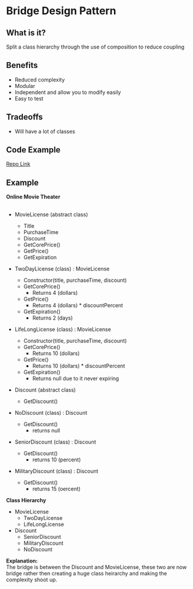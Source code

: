 # Bridge Design Pattern

## What is it?

Split a class hierarchy through the use of composition to reduce coupling

## Benefits

- Reduced complexity
- Modular
- Independent and allow you to modify easily
- Easy to test

## Tradeoffs

- Will have a lot of classes

## Code Example

[Repo Link](https://github.com/ChaseStruse/DesignPatternExampleProjects/tree/master/BridgeDesignPattern_MovieLicense)

## Example 

**Online Movie Theater** <br/><br/>

- MovieLicense (abstract class)
    - Title
    - PurchaseTime
    - Discount
    - GetCorePrice()
    - GetPrice()
    - GetExpiration
- TwoDayLicense (class) : MovieLicense
    - Constructor(title, purchaseTime, discount)
    - GetCorePrice()
        - Returns 4 (dollars)
    - GetPrice()
        - Returns 4 (dollars) * discountPercent
    - GetExpiration()
        - Returns 2 (days)

- LifeLongLicense (class) : MovieLicense
    - Constructor(title, purchaseTime, discount)
    - GetCorePrice()
        - Returns 10 (dollars)
    - GetPrice()
        - Returns 10 (dollars) * discountPercent
    - GetExpiration()
        - Returns null due to it never expiring

- Discount (abstract class)
    - GetDiscount()

- NoDiscount (class) : Discount
    - GetDiscount()
        - returns null

- SeniorDiscount (class) : Discount
    - GetDiscount()
        - returns 10 (percent)

- MilitaryDiscount (class) : Discount
    - GetDiscount()
        - returns 15 (oercent)

**Class Hierarchy** </br>
- MovieLicense
    - TwoDayLicense
    - LifeLongLicense
- Discount
    - SeniorDiscount
    - MilitaryDiscount
    - NoDiscount

**Explanation:** </br>
The bridge is between the Discount and MovieLicense, these two are now bridge rather then creating a huge class heirarchy and making the complexity shoot up. 